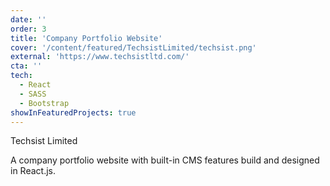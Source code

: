 ```yaml
---
date: ''
order: 3
title: 'Company Portfolio Website'
cover: '/content/featured/TechsistLimited/techsist.png'
external: 'https://www.techsistltd.com/'
cta: ''
tech:
  - React
  - SASS
  - Bootstrap
showInFeaturedProjects: true
---
```


Techsist Limited

A company portfolio website with built-in CMS features build and designed in React.js.
